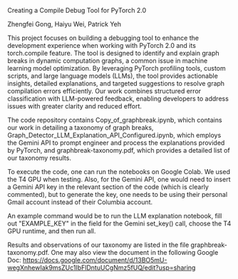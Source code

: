Creating a Compile Debug Tool for PyTorch 2.0

Zhengfei Gong, Haiyu Wei, Patrick Yeh

This project focuses on building a debugging tool to enhance the development experience when working with PyTorch 2.0 and its torch.compile feature. 
The tool is designed to identify and explain graph breaks in dynamic computation graphs, a common issue in machine learning model optimization. 
By leveraging PyTorch profiling tools, custom scripts, and large language models (LLMs), the tool provides actionable insights, detailed explanations, 
and targeted suggestions to resolve graph compilation errors efficiently. Our work combines structured error classification with LLM-powered feedback, 
enabling developers to address issues with greater clarity and reduced effort.

The code repository contains Copy_of_graphbreak.ipynb, which contains our work in detailing a taxonomy of graph breaks,
Graph_Detector_LLM_Explanation_API_Configured.ipynb, which employs the Gemini API to prompt engineer and process the
explanations provided by PyTorch, and graphbreak-taxonomy.pdf, which provides a detailed list of our taxonomy results.

To execute the code, one can run the notebooks on Google Colab. We used the T4 GPU when testing. Also, for the Gemini
API, one would need to insert a Gemini API key in the relevant section of the code (which is clearly commented), but to
generate the key, one needs to be using their personal Gmail account instead of their Columbia account.

An example command would be to run the LLM explanation notebook, fill out "EXAMPLE_KEY" in the field for the Gemini set_key()
call, choose the T4 GPU runtime, and then run all.

Results and observations of our taxonomy are listed in the file graphbreak-taxonomy.pdf. One may also view the document
in the following Google Doc: https://docs.google.com/document/d/13BO5mU-wegXnhewIak9msZUc1IbFlDntuUCgNmz5fUQ/edit?usp=sharing
